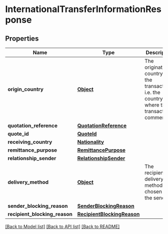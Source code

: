 # InternationalTransferInformationResponse

## Properties
Name | Type | Description | Notes
------------ | ------------- | ------------- | -------------
**origin_country** | [**Object**](Object.md) | The originating country of the transaction, i.e. the country where the transaction commenced. | 
**quotation_reference** | [**QuotationReference**](QuotationReference.md) |  | [optional] 
**quote_id** | [**QuoteId**](QuoteId.md) |  | [optional] 
**receiving_country** | [**Nationality**](Nationality.md) |  | [optional] 
**remittance_purpose** | [**RemittancePurpose**](RemittancePurpose.md) |  | [optional] 
**relationship_sender** | [**RelationshipSender**](RelationshipSender.md) |  | [optional] 
**delivery_method** | [**Object**](Object.md) | The recipient delivery method as chosen by the sender. | [optional] 
**sender_blocking_reason** | [**SenderBlockingReason**](SenderBlockingReason.md) |  | [optional] 
**recipient_blocking_reason** | [**RecipientBlockingReason**](RecipientBlockingReason.md) |  | [optional] 

[[Back to Model list]](../README.md#documentation-for-models) [[Back to API list]](../README.md#documentation-for-api-endpoints) [[Back to README]](../README.md)

